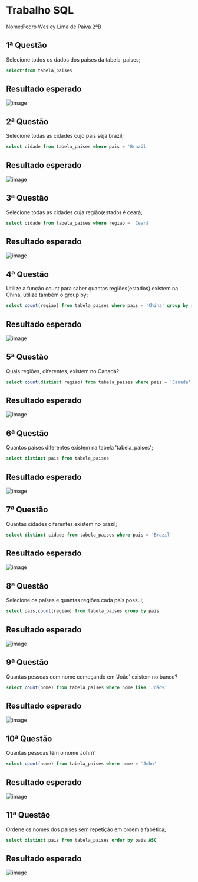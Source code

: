 # Trabalho SQL

Nome:Pedro Wesley Lima de Paiva 2ªB


## 1ª Questão
Selecione todos os dados dos países da tabela_paises;

```sql
select*from tabela_paises
```
## Resultado esperado

![image](https://github.com/gabrielveraspinto/Atividade_01_SQL/assets/111620826/9fc31c6a-0553-4ca9-ac7e-243d27093e5e)



## 2ª Questão
Selecione todas as cidades cujo país seja brazil;

```sql
select cidade from tabela_paises where pais = 'Brazil
```
## Resultado esperado

![image](https://github.com/gabrielveraspinto/Atividade_01_SQL/assets/111620826/f80e9f34-5139-4109-a10f-b01b24ae352e)



## 3ª Questão
Selecione todas as cidades cuja região(estado) é ceará;
```sql
select cidade from tabela_paises where regiao = 'Ceará'
```
## Resultado esperado

![image](https://github.com/gabrielveraspinto/Atividade_01_SQL/assets/111620826/52a96c28-37ab-4a3e-8c92-bdf290cc5b7e)


## 4ª Questão
Utilize a função count para saber quantas regiões(estados) existem na China,
utilize também o group by;

```sql
select count(regiao) from tabela_paises where pais = 'China' group by regiao
```
## Resultado esperado

![image](https://github.com/gabrielveraspinto/Atividade_01_SQL/assets/111620826/e8d1d212-bb9c-4e73-abe2-06565eac0f26)



## 5ª Questão
Quais regiões, diferentes, existem no Canadá?

```sql
select count(distinct regiao) from tabela_paises where pais = 'Canada'
```
## Resultado esperado

![image](https://github.com/gabrielveraspinto/Atividade_01_SQL/assets/111620826/f1496114-b7f2-4d96-99db-b54506b1f618)



## 6ª Questão
Quantos países diferentes existem na tabela 'tabela_paises';

```sql
select distinct pais from tabela_paises
```
## Resultado esperado

![image](https://github.com/gabrielveraspinto/Atividade_01_SQL/assets/111620826/00b4f95d-f70d-4a58-a241-d8bb3133ed0c)



## 7ª Questão
Quantas cidades diferentes existem no brazil;

```sql
select distinct cidade from tabela_paises where pais = 'Brazil'
```
## Resultado esperado

![image](https://github.com/gabrielveraspinto/Atividade_01_SQL/assets/111620826/78cdb4c5-5172-4141-83e3-7b5eecc61b80)



## 8ª Questão
Selecione os países e quantas regiões cada país possui;

```sql
select pais,count(regiao) from tabela_paises group by pais
```
## Resultado esperado

![image](https://github.com/gabrielveraspinto/Atividade_01_SQL/assets/111620826/cc1b4f2a-9581-4b66-8813-47eed5c6e59f)




## 9ª Questão
Quantas pessoas com nome começando em 'João' existem no banco?

```sql
select count(nome) from tabela_paises where nome like 'João%'
```
## Resultado esperado

![image](https://github.com/gabrielveraspinto/Atividade_01_SQL/assets/111620826/0398feee-f5c0-4e02-a3b9-bd5dacd128f5)



## 10ª Questão
Quantas pessoas têm o nome John?

```sql
select count(nome) from tabela_paises where nome = 'John'
```
## Resultado esperado

![image](https://github.com/gabrielveraspinto/Atividade_01_SQL/assets/111620826/176f0307-ad5d-463c-a883-55c1060cf3a9)



## 11ª Questão
Ordene os nomes dos países sem repetição em ordem alfabética;

```sql
select distinct pais from tabela_paises order by pais ASC
```
## Resultado esperado

![image](https://github.com/gabrielveraspinto/Atividade_01_SQL/assets/111620826/48aceab6-00ff-436d-ba2b-b1ebecd88436)
